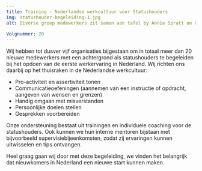 ```yaml
---
title: Training - Nederlandse werkcultuur voor Statushouders
img: statushouder-begeleiding-1.jpg
alt: Diverse groep medewerkers zit samen aan tafel by Annie Spratt on Unsplash
  
Volgnummer: 20
---
```


Wij hebben tot dusver vijf organisaties bijgestaan om in totaal meer dan 20 nieuwe medewerkers met een achtergrond als statushouders te begeleiden bij het opdoen van de eerste werkervaring in Nederland. Wij richten ons daarbij op het thuisraken in de Nederlandse werkcultuur: 

* Pro-activiteit en assertiviteit tonen
* Communicatieoefeningen (aannemen van een instructie of opdracht, aangeven van wensen en grenzen)
* Handig omgaan met misverstanden
* Persoonlijke doelen stellen
* Gesprekken voorbereiden

Onze ondersteuning bestaat uit trainingen en individuele coaching voor de statushouders. Ook kunnen we hun interne mentoren bijstaan met bijvoorbeeld supervisiebijeenkomsten, zodat zij ervaringen kunnen uitwisselen en tips ontvangen.


Heel graag gaan wij door met deze begeleiding, we vinden het belangrijk dat nieuwkomers in Nederland een nieuwe start kunnen maken.
